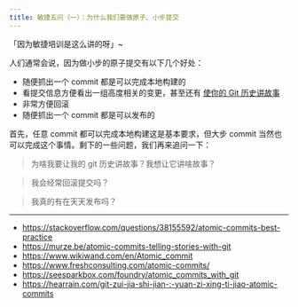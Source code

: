 ```yaml
---
title: 敏捷五问（一）：为什么我们要做原子、小步提交
---
```


「因为敏捷培训是这么讲的呀」~

人们通常会说，因为做小步的原子提交有以下几个好处：

* 随便抓出一个 commit 都是可以完成本地构建的
* 看提交信息方便看出一组高度相关的变更，甚至还有 [使你的 Git 历史讲故事](https://murze.be/atomic-commits-telling-stories-with-git)
* 非常方便回滚
* 随便抓出一个 commit 都是可以发布的

首先，任意 commit 都可以完成本地构建这是基本要求，但大步 commit 当然也可以完成这个事情。剩下的一些问题，我们再来追问一下：

> 为啥我要让我的 git 历史讲故事？我想让它讲啥故事？


> 我会经常回滚提交吗？

> 我真的有在天天发布吗？

---

* https://stackoverflow.com/questions/38155592/atomic-commits-best-practice
* https://murze.be/atomic-commits-telling-stories-with-git
* https://www.wikiwand.com/en/Atomic_commit
* https://www.freshconsulting.com/atomic-commits/
* https://seesparkbox.com/foundry/atomic_commits_with_git
* https://hearrain.com/git-zui-jia-shi-jian-:-yuan-zi-xing-ti-jiao-atomic-commits
